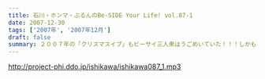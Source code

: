 ```yaml
---
title: 石川・ホンマ・ぶるんのBe-SIDE Your Life! vol.87-1
date: 2007-12-30
tags: ['2007年', '2007年12月']
draft: false
summary: ２００７年の「クリスマスイブ」もビーサイ三人衆はうごめいていた！！！しかも、後楽園で！！！かなり、濃ゆいレポになっていますがついてこーい！NAMAE
---
```


http://project-phi.ddo.jp/ishikawa/ishikawa087_1.mp3
